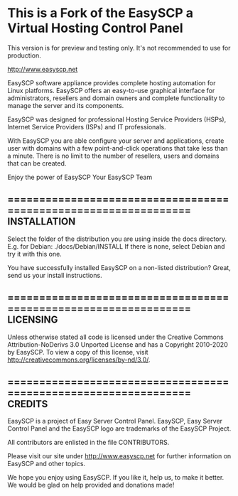 This is a Fork of the EasySCP a Virtual Hosting Control Panel
================================================================

This version is for preview and testing only.
It's not recommended to use for production.

http://www.easyscp.net

EasySCP software appliance provides complete hosting automation for Linux
platforms. EasySCP offers an easy-to-use graphical interface for
administrators, resellers and domain owners and complete functionality to
manage the server and its components.

EasySCP was designed for professional Hosting Service Providers (HSPs),
Internet Service Providers (ISPs) and IT professionals.

With EasySCP you are able configure your server and applications, create user
with domains with a few point-and-click operations that take less than a
minute. There is no limit to the number of resellers, users and domains
that can be created.


Enjoy the power of EasySCP
Your EasySCP Team

================================================================
INSTALLATION
------------

Select the folder of the distribution you are using inside the docs directory.
E.g. for Debian: ./docs/Debian/INSTALL
If there is none, select Debian and try it with this one.

You have successfully installed EasySCP on a non-listed distribution? Great,
send us your install instructions.

================================================================
LICENSING
---------

Unless otherwise stated all code is licensed under the Creative Commons Attribution-NoDerivs 3.0 Unported License
and has a Copyright 2010-2020 by EasySCP.
To view a copy of this license, visit http://creativecommons.org/licenses/by-nd/3.0/.

================================================================
CREDITS
-------
EasySCP is a project of Easy Server Control Panel.
EasySCP, Easy Server Control Panel and the EasySCP logo are trademarks of the EasySCP Project.

All contributors are enlisted in the file CONTRIBUTORS.

Please visit our site under http://www.easyscp.net for further information on
EasySCP and other topics.

We hope you enjoy using EasySCP. If you like it, help us, to make it better. We
would be glad on help provided and donations made!
